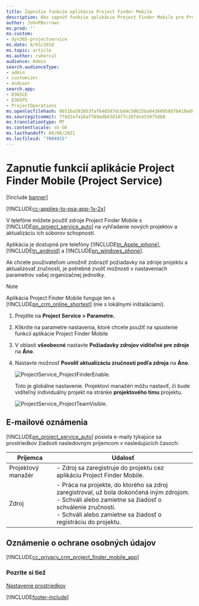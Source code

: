 ```yaml
---
title: Zapnutie funkcie aplikácie Project Finder Mobile
description: Ako zapnúť funkcie aplikácie Project Finder Mobile pre Project Service
author: JohnPBurrows
ms.prod: ''
ms.custom:
- dyn365-projectservice
ms.date: 8/03/2018
ms.topic: article
ms.author: ruhercul
audience: Admin
search.audienceType:
- admin
- customizer
- enduser
search.app:
- D365CE
- D365PS
- ProjectOperations
ms.openlocfilehash: 8651ba591853faf648587dcbd4c50625ba94360958d7b418e89aa0bf09464a89
ms.sourcegitcommit: 7f8d1e7a16af769adb43d1877c28fdce53975db8
ms.translationtype: MT
ms.contentlocale: sk-SK
ms.lasthandoff: 08/06/2021
ms.locfileid: "7004915"
---
```

# <a name="enable-project-finder-mobile-app-features-project-service"></a>Zapnutie funkcií aplikácie Project Finder Mobile (Project Service)

[!include [banner](../includes/psa-now-project-operations.md)]

[!INCLUDE[cc-applies-to-psa-app-1x-2x](../includes/cc-applies-to-psa-app-1x-2x.md)]

V telefóne môžete použiť zdroje Project Finder Mobile s [!INCLUDE[pn_project_service_auto](../includes/pn-project-service-auto.md)] na vyhľadanie nových projektov a aktualizáciu ich súborov schopností.  
  
 Aplikácia je dostupná pre telefóny [!INCLUDE[tn_Apple_iphone](../includes/tn-apple-iphone.md)], [!INCLUDE[tn_android](../includes/tn-android.md)] a [!INCLUDE[pn_windows_phone](../includes/pn-windows-phone.md)].  
    
 Ak chcete používateľom umožniť zobraziť požiadavky na zdroje projektu a aktualizovať zručnosti, je potrebné zvoliť možnosti v nastaveniach parametrov vašej organizačnej jednotky.
  
> [!NOTE]
>  Aplikácia Project Finder Mobile funguje len s [!INCLUDE[pn_crm_online_shortest](../includes/pn-crm-online-shortest.md)] (nie s lokálnymi inštaláciami).  
  
1. Prejdite na **Project Service > Parametre.**  
  
2. Kliknite na parametre nastavenia, ktoré chcete použiť na spustenie funkcií aplikácie Project Finder Mobile  
  
3. V oblasti **všeobecné** nastavte **Požiadavky zdrojov viditeľné pre zdroje** na **Áno**.  
  
4. Nastavte možnosť **Povoliť aktualizáciu zručností podľa zdroja** na **Áno**.  
  
   ![ProjectService_ProjectFinderEnable.](../psa/media/project-service-project-finder-enable.png "ProjectService_ProjectFinderEnable")  
  
   Toto je globálne nastavenie. Projektoví manažéri môžu nastaviť, či bude viditeľný individuálny projekt na stránke **projektového tímu** projektu.  
  
   ![ProjectService_ProjectTeamVisible.](../psa/media/project-service-project-team-visible.png "ProjectService_ProjectTeamVisible")  
  
## <a name="email-notifications"></a>E-mailové oznámenia  
 [!INCLUDE[pn_project_service_auto](../includes/pn-project-service-auto.md)] posiela e-maily týkajúce sa prostriedkov žiadostí nasledovným príjemcom v nasledujúcich časoch:  
  
|Príjemca|Udalosť|  
|---------------|-----------|  
|Projektový manažér|- Zdroj sa zaregistruje do projektu cez aplikáciu Project Finder Mobile.|  
|Zdroj|- Práca na projekte, do ktorého sa zdroj zaregistroval, už bola dokončená iným zdrojom.<br />- Schváli alebo zamietne sa žiadosť o schválenie zručností.<br />- Schváli alebo zamietne sa žiadosť o registráciu do projektu.|  
  
## <a name="privacy-notice"></a>Oznámenie o ochrane osobných údajov  
 [!INCLUDE[cc_privacy_crm_project_finder_mobile_app](../includes/cc-privacy-crm-project-finder-mobile-app.md)]  
  
### <a name="see-also"></a>Pozrite si tiež  
 [Nastavenie prostriedkov](../psa/set-up-resources.md)


[!INCLUDE[footer-include](../includes/footer-banner.md)]